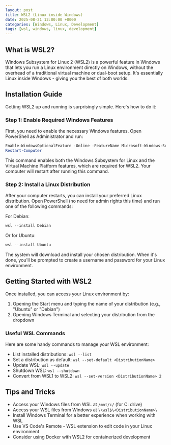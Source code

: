 ```yaml
---
layout: post
title: WSL2 (Linux inside Windows)
date: 2025-08-21 12:00:00 +0000
categories: [Windows, Linux, Development]
tags: [wsl, windows, linux, development]
---
```


## What is WSL2?

Windows Subsystem for Linux 2 (WSL2) is a powerful feature in Windows that lets you run a Linux environment directly on Windows, without the overhead of a traditional virtual machine or dual-boot setup. It's essentially Linux inside Windows - giving you the best of both worlds.

## Installation Guide

Getting WSL2 up and running is surprisingly simple. Here's how to do it:

### Step 1: Enable Required Windows Features

First, you need to enable the necessary Windows features. Open PowerShell as Administrator and run:

```powershell
Enable-WindowsOptionalFeature -Online -FeatureName Microsoft-Windows-Subsystem-Linux, VirtualMachinePlatform -All -NoRestart
Restart-Computer
```

This command enables both the Windows Subsystem for Linux and the Virtual Machine Platform features, which are required for WSL2. Your computer will restart after running this command.

### Step 2: Install a Linux Distribution

After your computer restarts, you can install your preferred Linux distribution. Open PowerShell (no need for admin rights this time) and run one of the following commands:

For Debian:
```powershell
wsl --install Debian
```

Or for Ubuntu:

```powershell
wsl --install Ubuntu
```

The system will download and install your chosen distribution. When it's done, you'll be prompted to create a username and password for your Linux environment.

## Getting Started with WSL2

Once installed, you can access your Linux environment by:

1. Opening the Start menu and typing the name of your distribution (e.g., "Ubuntu" or "Debian")
2. Opening Windows Terminal and selecting your distribution from the dropdown

### Useful WSL Commands

Here are some handy commands to manage your WSL environment:

- List installed distributions: `wsl --list`
- Set a distribution as default: `wsl --set-default <DistributionName>`
- Update WSL: `wsl --update`
- Shutdown WSL: `wsl --shutdown`
- Convert from WSL1 to WSL2: `wsl --set-version <DistributionName> 2`

## Tips and Tricks

- Access your Windows files from WSL at `/mnt/c/` (for C: drive)
- Access your WSL files from Windows at `\\wsl$\<DistributionName>\`
- Install Windows Terminal for a better experience when working with WSL
- Use VS Code's Remote - WSL extension to edit code in your Linux environment
- Consider using Docker with WSL2 for containerized development

